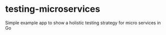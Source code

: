 # testing-microservices
Simple example app to show a holistic testing strategy for micro services in Go
